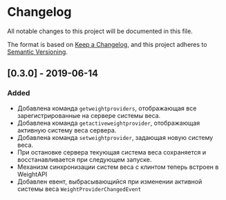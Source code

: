 # Changelog
All notable changes to this project will be documented in this file.

The format is based on [Keep a Changelog](https://keepachangelog.com/en/1.0.0/),
and this project adheres to [Semantic Versioning](https://semver.org/spec/v2.0.0.html).

## [0.3.0] - 2019-06-14
### Added
- Добавлена команда `getweightproviders`, отображающая все зарегистрированные на сервере системы веса.
- Добавлена команда `getactiveweightprovider`, отображающая активную систему веса сервера.
- Добавлена команда `setweightprovider`, задающая новую систему веса.
- При остановке сервера текующая система веса сохраняется и восстанавливается при следующем запуске.
- Механизм синхронизации систем веса с клинтом теперь встроен в WeightAPI
- Добавлен евент, выбрасывающийся при изменении активной системы веса `WeightProviderChangedEvent`